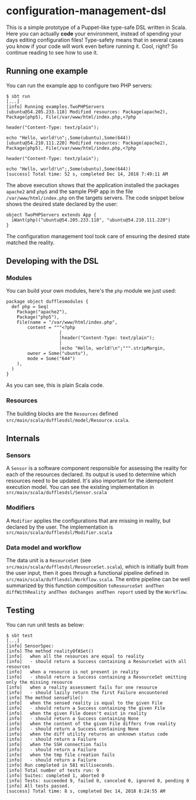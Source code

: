 # configuration-management-dsl
This is a simple prototype of a Puppet-like type-safe DSL written in Scala. Here you can actually **code** your environment, instead of spending your days editing configuration files! Type-safety means that in several cases you know if your code will work even before running it. Cool, right? So continue reading to see how to use it.


## Running one example
You can run the example app to configure two PHP servers:

```
$ sbt run
[...]
[info] Running examples.TwoPHPServers
[ubuntu@54.205.233.118] Modified resources: Package(apache2), Package(php5), File(/var/www/html/index.php,<?php

header("Content-Type: text/plain");

echo "Hello, world!\n";,Some(ubuntu),Some(644))
[ubuntu@54.210.111.220] Modified resources: Package(apache2), Package(php5), File(/var/www/html/index.php,<?php

header("Content-Type: text/plain");

echo "Hello, world!\n";,Some(ubuntu),Some(644))
[success] Total time: 52 s, completed Dec 14, 2018 7:49:11 AM

```

The above execution shows that the application installed the packages `apache2` and `php5` and the sample PHP app in the file `/var/www/html/index.php` on the targets servers. The code snippet below shows the desired state declared by the user:

```
object TwoPHPServers extends App {
  iWant(php)("ubuntu@54.205.233.118", "ubuntu@54.210.111.220")
}
```

The configuration management tool took care of ensuring the desired state matched the reality.


## Developing with the DSL

### Modules

You can build your own modules, here's the `php` module we just used:

```
package object dufflesmodules {
  def php = Seq(
    Package("apache2"),
    Package("php5"),
    File(name = "/var/www/html/index.php",
        content = """<?php
                    |
                    |header("Content-Type: text/plain");
                    |
                    |echo "Hello, world!\n";""".stripMargin,
        owner = Some("ubuntu"),
        mode = Some("644")
    ),
  )
}
```

As you can see, this is plain Scala code.

### Resources

The building blocks are the `Resources` defined `src/main/scala/dufflesdsl/model/Resource.scala`.


## Internals

### Sensors

A `Sensor` is a software component responsible for assessing the reality for each of the resources declared. Its output is used to determine which resources need to be updated. It's also important for the idempotent execution model. You can see the existing implementation in `src/main/scala/dufflesdsl/Sensor.scala`

### Modifiers

A `Modifier` applies the configurations that are missing in reality, but declared by the user. The implementation is `src/main/scala/dufflesdsl/Modifier.scala`

### Data model and workflow

The data unit is a `ResourceSet` (see `src/main/scala/dufflesdsl/ResourceSet.scala`), which is initially built from the user input, then it goes through a functional pipeline defined in `src/main/scala/dufflesdsl/Workflow.scala`. The entire pipeline can be well summarized by this function composition `toResourceSet andThen diffWithReality andThen doChanges andThen report` used by the `Workflow`.

## Testing

You can run unit tests as below:

```
$ sbt test
[...]
[info] SensorSpec:
[info] The method realityOfASet()
[info]   when all the resources are equal to reality
[info]   - should return a Success containing a ResourceSet with all resources
[info]   when a resource is not present in reality
[info]   - should return a Success containing a ResourceSet omitting only the missing resource
[info]   when a reality assessment fails for one resource
[info]   - should lazily return the first Failure encountered
[info] The method senseFile()
[info]   when the sensed reality is equal to the given File
[info]   - should return a Success containing the given File
[info]   when the given File doesn't exist in reality
[info]   - should return a Success containing None
[info]   when the content of the given File differs from reality
[info]   - should return a Success containing None
[info]   when the diff utility returns an unknown status code
[info]   - should return a Failure
[info]   when the SSH connection fails
[info]   - should return a Failure
[info]   when the tmp file creation fails
[info]   - should return a Failure
[info] Run completed in 581 milliseconds.
[info] Total number of tests run: 9
[info] Suites: completed 1, aborted 0
[info] Tests: succeeded 9, failed 0, canceled 0, ignored 0, pending 0
[info] All tests passed.
[success] Total time: 8 s, completed Dec 14, 2018 8:24:55 AM
```
